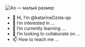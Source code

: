 
![Ao — малый размер](https://github.com/katarinaOzola-qa/katarinaOzola-qa/assets/148257986/91ec27af-aba2-4455-afcb-61658dbac7ee)



- 👋 Hi, I’m @katarinaOzola-qa
- 👀 I’m interested in ...
- 🌱 I’m currently learning ...
- 💞️ I’m looking to collaborate on ...
- 📫 How to reach me ...

<!---
katarinaOzola-qa/katarinaOzola-qa is a ✨ special ✨ repository because its `README.md` (this file) appears on your GitHub profile.
You can click the Preview link to take a look at your changes.
--->
